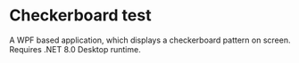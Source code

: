 # Checkerboard test
A WPF based application, which displays a checkerboard pattern on screen. Requires .NET 8.0 Desktop runtime.
